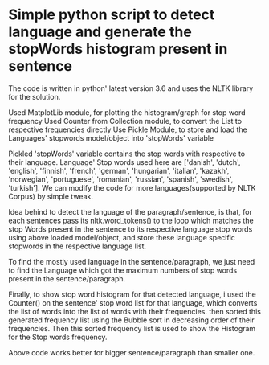 # Simple python script to detect language and generate the stopWords histogram present in sentence

The code is written in python' latest version 3.6 and uses the NLTK library for the solution.

Used MatplotLib module, for plotting the histogram/graph for stop word frequency
Used Counter from Collection module, to convert the List to respective frequencies directly
Use Pickle Module, to store and load the Languages' stopwords model/object into 'stopWords' variable

Pickled 'stopWords' variable contains the stop words with respective to their language.
Language' Stop words used here are ['danish', 'dutch', 'english', 'finnish', 'french', 'german', 'hungarian', 'italian', 'kazakh', 'norwegian', 'portuguese', 'romanian', 'russian', 'spanish', 'swedish', 'turkish'].
We can modify the code for more languages(supported by NLTK Corpus) by simple tweak.

Idea behind to detect the language of the paragraph/sentence, is that, for each sentences pass its nltk.word_tokens()
to the loop which matches the stop Words present in the sentence to its respective language stop words using above
loaded model/object, and store these language specific stopwords in the respective language list.

To find the mostly used language in the sentence/paragraph, we just need to find the Language which got the maximum numbers
of stop words present in the sentence/paragraph.

Finally, to show stop word histogram for that detected language, i used the Counter() on the sentence' stop word list for that language,
which converts the list of words into the list of words with their frequencies.
then sorted this generated frequency list using the Bubble sort in decreasing order of their frequencies.
Then this sorted frequency list is used to show the Histogram for the Stop words frequency.

Above code works better for bigger sentence/paragraph than smaller one.

